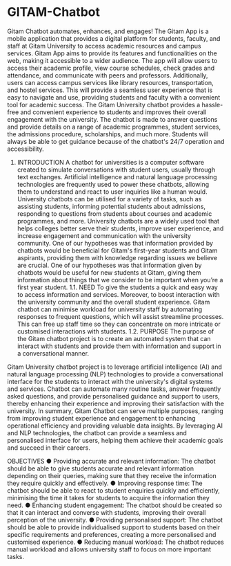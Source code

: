 # GITAM-Chatbot
Gitam Chatbot automates, enhances, and engages!
The Gitam App is a mobile application that provides a digital platform for students, faculty, and staff at Gitam University to access academic resources and campus services. Gitam App aims to provide its features and functionalities on the web, making it accessible to a wider audience. The app will allow users to access their academic profile, view course schedules, check grades and attendance, and communicate with peers and professors. Additionally, users can access campus services like library resources, transportation, and hostel services. This will provide a seamless user experience that is easy to navigate and use, providing students and faculty with a convenient tool for academic success. The Gitam University chatbot provides a hassle-free and convenient experience to students and improves their overall engagement with the university. The chatbot is made to answer questions and provide details on a range of academic programmes, student services, the admissions procedure, scholarships, and much more. Students will always be able to get guidance because of the chatbot's 24/7 operation and accessibility.

1. INTRODUCTION
A chatbot for universities is a computer software created to simulate conversations with student users, usually through text exchanges. Artificial intelligence and natural language processing technologies are frequently used to power these chatbots, allowing them to understand and react to user inquiries like a human would. University chatbots can be utilised for a variety of tasks, such as assisting students, informing potential students about admissions, responding to questions from students about courses and academic programmes, and more. University chatbots are a widely used tool that helps colleges better serve their students, improve user experience, and increase engagement and communication with the university community.
One of our hypotheses was that information provided by chatbots would be beneficial for Gitam's first-year students and Gitam aspirants, providing them with knowledge regarding issues we believe are crucial. One of our hypotheses was that information given by chatbots would be useful for new students at Gitam, giving them information about things that we consider to be important when you’re a first year student.
1.1. NEED
To give the students a quick and easy way to access information and services. Moreover, to boost interaction with the university community and the overall student experience. Gitam chatbot can minimise workload for university staff by automating responses to frequent questions, which will assist streamline processes. This can free up staff time so they can concentrate on more intricate or customised interactions with students.
1.2. PURPOSE
The purpose of the Gitam chatbot project is to create an automated system that can interact with students and provide them with information and support in a conversational manner.


Gitam University chatbot project is to leverage artificial intelligence (AI) and natural language processing (NLP) technologies to provide a conversational interface for the students to interact with the university's digital systems and services. Chatbot can automate many routine tasks, answer frequently asked questions, and provide personalised guidance and support to users, thereby enhancing their experience and improving their satisfaction with the university.
In summary, Gitam Chatbot can serve multiple purposes, ranging from improving student experience and engagement to enhancing operational efficiency and providing valuable data insights. By leveraging AI and NLP technologies, the chatbot can provide a seamless and personalised interface for users, helping them achieve their academic goals and succeed in their careers.

OBJECTIVES
● Providing accurate and relevant information: The chatbot should be able to give students accurate and relevant information depending on their queries, making sure that they receive the information they require quickly and effectively.
● Improving response time: The chatbot should be able to react to student enquiries quickly and efficiently, minimising the time it takes for students to acquire the information they need.
● Enhancing student engagement: The chatbot should be created so that it can interact and converse with students, improving their overall perception of the university.
● Providing personalised support: The chatbot should be able to provide individualised support to students based on their specific requirements and preferences, creating a more personalised and customised experience.
● Reducing manual workload: The chatbot reduces manual workload and allows university staff to focus on more important tasks. 
